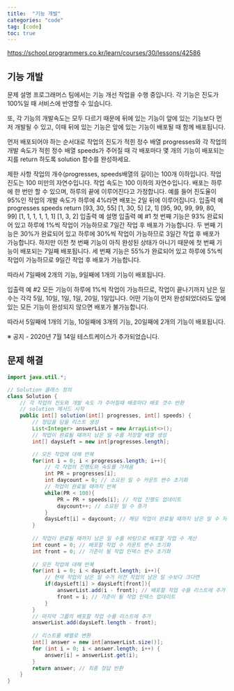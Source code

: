 ```yaml
---
title:  "기능 개발"
categories: "code"
tag: [code]
toc: true
---
```


https://school.programmers.co.kr/learn/courses/30/lessons/42586

## 기능 개발

문제 설명
프로그래머스 팀에서는 기능 개선 작업을 수행 중입니다. 각 기능은 진도가 100%일 때 서비스에 반영할 수 있습니다.

또, 각 기능의 개발속도는 모두 다르기 때문에 뒤에 있는 기능이 앞에 있는 기능보다 먼저 개발될 수 있고, 이때 뒤에 있는 기능은 앞에 있는 기능이 배포될 때 함께 배포됩니다.

먼저 배포되어야 하는 순서대로 작업의 진도가 적힌 정수 배열 progresses와 각 작업의 개발 속도가 적힌 정수 배열 speeds가 주어질 때 각 배포마다 몇 개의 기능이 배포되는지를 return 하도록 solution 함수를 완성하세요.

제한 사항
작업의 개수(progresses, speeds배열의 길이)는 100개 이하입니다.
작업 진도는 100 미만의 자연수입니다.
작업 속도는 100 이하의 자연수입니다.
배포는 하루에 한 번만 할 수 있으며, 하루의 끝에 이루어진다고 가정합니다. 예를 들어 진도율이 95%인 작업의 개발 속도가 하루에 4%라면 배포는 2일 뒤에 이루어집니다.
입출력 예
progresses	speeds	return
[93, 30, 55]	[1, 30, 5]	[2, 1]
[95, 90, 99, 99, 80, 99]	[1, 1, 1, 1, 1, 1]	[1, 3, 2]
입출력 예 설명
입출력 예 #1
첫 번째 기능은 93% 완료되어 있고 하루에 1%씩 작업이 가능하므로 7일간 작업 후 배포가 가능합니다.
두 번째 기능은 30%가 완료되어 있고 하루에 30%씩 작업이 가능하므로 3일간 작업 후 배포가 가능합니다. 하지만 이전 첫 번째 기능이 아직 완성된 상태가 아니기 때문에 첫 번째 기능이 배포되는 7일째 배포됩니다.
세 번째 기능은 55%가 완료되어 있고 하루에 5%씩 작업이 가능하므로 9일간 작업 후 배포가 가능합니다.

따라서 7일째에 2개의 기능, 9일째에 1개의 기능이 배포됩니다.

입출력 예 #2
모든 기능이 하루에 1%씩 작업이 가능하므로, 작업이 끝나기까지 남은 일수는 각각 5일, 10일, 1일, 1일, 20일, 1일입니다. 어떤 기능이 먼저 완성되었더라도 앞에 있는 모든 기능이 완성되지 않으면 배포가 불가능합니다.

따라서 5일째에 1개의 기능, 10일째에 3개의 기능, 20일째에 2개의 기능이 배포됩니다.

※ 공지 - 2020년 7월 14일 테스트케이스가 추가되었습니다.

## 문제 해결
```java
import java.util.*;

// Solution 클래스 정의
class Solution {
    // 각 작업의 진도와 개발 속도 가 주어질때 배포마다 배포 갯수 반환
    // solution 메서드 시작
    public int[] solution(int[] progresses, int[] speeds) {
        // 정답을 담을 리스트 생성
        List<Integer> answerList = new ArrayList<>();
        // 작업이 완료될 때까지 남은 일 수를 저장할 배열 생성
        int[] daysLeft = new int[progresses.length];

        // 모든 작업에 대해 반복
        for(int i = 0; i < progresses.length; i++){
            // 각 작업의 진행도와 속도를 가져옴
            int PR = progresses[i];
            int daycount = 0; // 소요된 일 수 카운트 변수 초기화
            // 작업이 완료될 때까지 반복
            while(PR < 100){
                PR = PR + speeds[i]; // 작업 진행도 업데이트
                daycount++; // 소요된 일 수 증가
            }
            daysLeft[i] = daycount; // 해당 작업이 완료될 때까지 남은 일 수 저장
        }
        
        // 작업이 완료될 때까지 남은 일 수를 바탕으로 배포할 작업 수 계산
        int count = 0; // 배포할 작업 수 카운트 변수 초기화
        int front = 0; // 기준이 될 작업 인덱스 변수 초기화
        
        // 모든 작업에 대해 반복
        for(int i = 0; i < daysLeft.length; i++){
            // 현재 작업의 남은 일 수가 이전 작업의 남은 일 수보다 크다면
            if(daysLeft[i] > daysLeft[front]){
                answerList.add(i - front); // 배포할 작업 수를 리스트에 추가
                front = i; // 기준이 될 작업 인덱스 업데이트
            }
        }
        // 마지막 그룹의 배포할 작업 수를 리스트에 추가
        answerList.add(daysLeft.length - front);
        
        // 리스트를 배열로 변환
        int[] answer = new int[answerList.size()];
        for (int i = 0; i < answer.length; i++) {
            answer[i] = answerList.get(i);
        }
        return answer; // 최종 정답 반환
    }
}

```